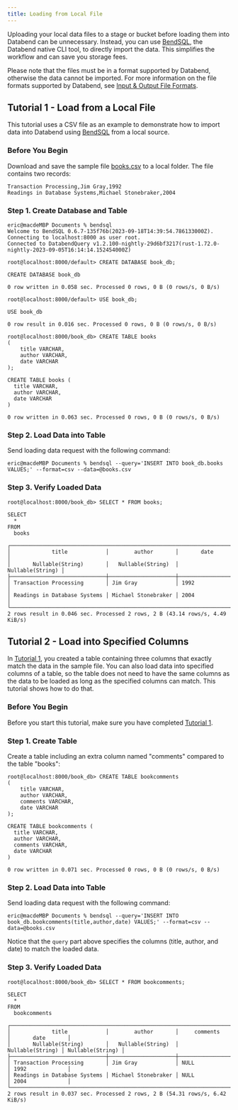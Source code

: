 ```yaml
---
title: Loading from Local File
---
```


Uploading your local data files to a stage or bucket before loading them into Databend can be unnecessary. Instead, you can use [BendSQL](/13-sql-clients/01-bendsql.md), the Databend native CLI tool, to directly import the data. This simplifies the workflow and can save you storage fees.

Please note that the files must be in a format supported by Databend, otherwise the data cannot be imported. For more information on the file formats supported by Databend, see [Input & Output File Formats](/13-sql-reference/50-file-format-options.md).

## Tutorial 1 - Load from a Local File

This tutorial uses a CSV file as an example to demonstrate how to import data into Databend using [BendSQL](/13-sql-clients/01-bendsql.md) from a local source.

### Before You Begin

Download and save the sample file [books.csv](https://datafuse-1253727613.cos.ap-hongkong.myqcloud.com/data/books.csv) to a local folder. The file contains two records:

```text title='books.csv'
Transaction Processing,Jim Gray,1992
Readings in Database Systems,Michael Stonebraker,2004
```

### Step 1. Create Database and Table

```shell
eric@macdeMBP Documents % bendsql
Welcome to BendSQL 0.6.7-135f76b(2023-09-18T14:39:54.786133000Z).
Connecting to localhost:8000 as user root.
Connected to DatabendQuery v1.2.100-nightly-29d6bf3217(rust-1.72.0-nightly-2023-09-05T16:14:14.152454000Z)

root@localhost:8000/default> CREATE DATABASE book_db;

CREATE DATABASE book_db

0 row written in 0.058 sec. Processed 0 rows, 0 B (0 rows/s, 0 B/s)

root@localhost:8000/default> USE book_db;

USE book_db

0 row result in 0.016 sec. Processed 0 rows, 0 B (0 rows/s, 0 B/s)

root@localhost:8000/book_db> CREATE TABLE books
(
    title VARCHAR,
    author VARCHAR,
    date VARCHAR
);

CREATE TABLE books (
  title VARCHAR,
  author VARCHAR,
  date VARCHAR
)

0 row written in 0.063 sec. Processed 0 rows, 0 B (0 rows/s, 0 B/s)
```

### Step 2. Load Data into Table

Send loading data request with the following command:

```shell
eric@macdeMBP Documents % bendsql --query='INSERT INTO book_db.books VALUES;' --format=csv --data=@books.csv
```

### Step 3. Verify Loaded Data

```shell
root@localhost:8000/book_db> SELECT * FROM books;

SELECT
  *
FROM
  books

┌───────────────────────────────────────────────────────────────────────┐
│             title            │        author       │       date       │
│       Nullable(String)       │   Nullable(String)  │ Nullable(String) │
├──────────────────────────────┼─────────────────────┼──────────────────┤
│ Transaction Processing       │ Jim Gray            │ 1992             │
│ Readings in Database Systems │ Michael Stonebraker │ 2004             │
└───────────────────────────────────────────────────────────────────────┘
2 rows result in 0.046 sec. Processed 2 rows, 2 B (43.14 rows/s, 4.49 KiB/s)
```

## Tutorial 2 - Load into Specified Columns

In [Tutorial 1](#tutorial-1---load-from-a-csv-file), you created a table containing three columns that exactly match the data in the sample file. You can also load data into specified columns of a table, so the table does not need to have the same columns as the data to be loaded as long as the specified columns can match. This tutorial shows how to do that.

### Before You Begin

Before you start this tutorial, make sure you have completed [Tutorial 1](#tutorial-1---load-from-a-csv-file).

### Step 1. Create Table

Create a table including an extra column named "comments" compared to the table "books":

```shell
root@localhost:8000/book_db> CREATE TABLE bookcomments
(
    title VARCHAR,
    author VARCHAR,
    comments VARCHAR,
    date VARCHAR
);

CREATE TABLE bookcomments (
  title VARCHAR,
  author VARCHAR,
  comments VARCHAR,
  date VARCHAR
)

0 row written in 0.071 sec. Processed 0 rows, 0 B (0 rows/s, 0 B/s)
```

### Step 2. Load Data into Table

Send loading data request with the following command:

```shell
eric@macdeMBP Documents % bendsql --query='INSERT INTO book_db.bookcomments(title,author,date) VALUES;' --format=csv --data=@books.csv
```

Notice that the `query` part above specifies the columns (title, author, and date) to match the loaded data.

### Step 3. Verify Loaded Data

```shell
root@localhost:8000/book_db> SELECT * FROM bookcomments;

SELECT
  *
FROM
  bookcomments

┌──────────────────────────────────────────────────────────────────────────────────────────┐
│             title            │        author       │     comments     │       date       │
│       Nullable(String)       │   Nullable(String)  │ Nullable(String) │ Nullable(String) │
├──────────────────────────────┼─────────────────────┼──────────────────┼──────────────────┤
│ Transaction Processing       │ Jim Gray            │ NULL             │ 1992             │
│ Readings in Database Systems │ Michael Stonebraker │ NULL             │ 2004             │
└──────────────────────────────────────────────────────────────────────────────────────────┘
2 rows result in 0.037 sec. Processed 2 rows, 2 B (54.31 rows/s, 6.42 KiB/s)
```